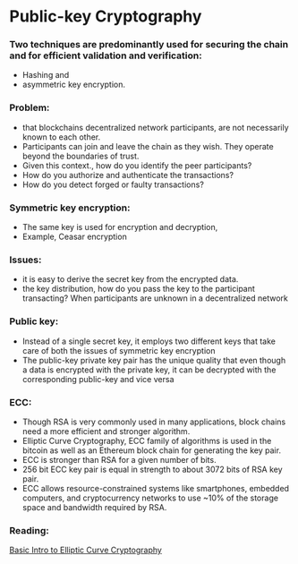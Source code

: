 # Public-key Cryptography

### Two techniques are predominantly used for securing the chain and for efficient validation and verification:

- Hashing and 
- asymmetric key encryption.


### Problem:

- that blockchains decentralized network participants,  are not necessarily known to each other. 
- Participants can join and leave the chain as they wish. They operate beyond the boundaries of trust. 
- Given this context., how do you identify the peer participants?
- How do you authorize and authenticate the transactions? 
- How do you detect forged or faulty transactions?


### Symmetric key encryption:

- The same key is used for encryption and decryption,
- Example, Ceasar encryption

### Issues:

- it is easy to derive the secret key from the encrypted data. 
- the key distribution, how do you pass the key to the participant transacting?  When participants are unknown in a decentralized network

### Public key:

- Instead of a single secret key, it employs two different keys that take care of both the issues of symmetric key encryption
- The public-key private key pair has the unique quality that even though a data is encrypted with the private key,  it can be decrypted with the corresponding public-key and vice versa

### ECC:

- Though RSA is very commonly used in many applications,  block chains need a more efficient and stronger algorithm. 
- Elliptic Curve Cryptography, ECC family of algorithms is used in the bitcoin as well as an Ethereum block chain for generating the key pair. 
- ECC is stronger than RSA for a given number of bits. 
- 256 bit ECC key pair is equal in strength to about 3072 bits of RSA key pair. 
- ECC allows resource-constrained systems like smartphones, embedded computers, and cryptocurrency networks to use ~10% of the storage space and bandwidth required by RSA.

### Reading:
[Basic Intro to Elliptic Curve Cryptography](https://qvault.io/cryptography/elliptic-curve-cryptography/)

